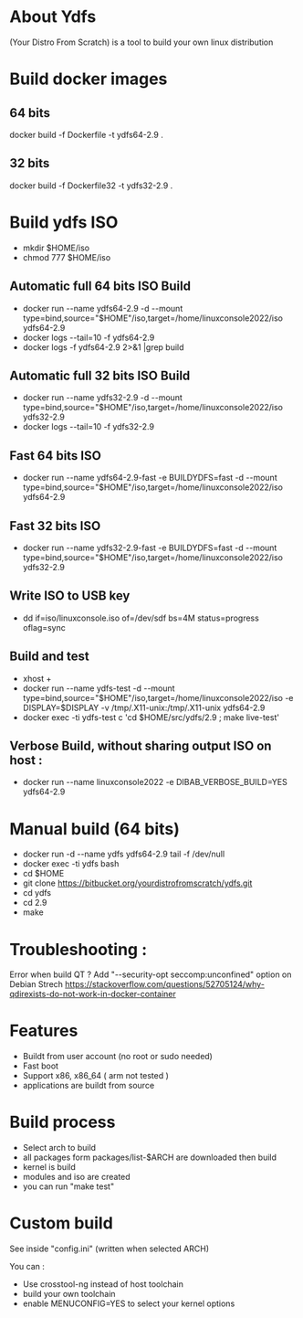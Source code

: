# About Ydfs

(Your Distro From Scratch) is a tool to build your own linux distribution 

# Build docker images

## 64 bits
docker build -f Dockerfile -t ydfs64-2.9 .

## 32 bits
docker build -f Dockerfile32 -t ydfs32-2.9 .

# Build ydfs ISO

* mkdir $HOME/iso
* chmod 777 $HOME/iso

## Automatic full 64 bits ISO Build

* docker run --name ydfs64-2.9 -d --mount type=bind,source="$HOME"/iso,target=/home/linuxconsole2022/iso ydfs64-2.9 
* docker logs --tail=10 -f ydfs64-2.9
* docker logs -f ydfs64-2.9 2>&1 |grep build

## Automatic full 32 bits ISO Build

* docker run --name ydfs32-2.9 -d --mount type=bind,source="$HOME"/iso,target=/home/linuxconsole2022/iso  ydfs32-2.9
* docker logs --tail=10 -f ydfs32-2.9

## Fast 64 bits ISO

* docker run --name ydfs64-2.9-fast -e BUILDYDFS=fast -d --mount type=bind,source="$HOME"/iso,target=/home/linuxconsole2022/iso  ydfs64-2.9

## Fast 32 bits ISO

* docker run --name ydfs32-2.9-fast -e BUILDYDFS=fast -d --mount type=bind,source="$HOME"/iso,target=/home/linuxconsole2022/iso  ydfs32-2.9

## Write ISO to USB key

* dd if=iso/linuxconsole.iso of=/dev/sdf bs=4M status=progress oflag=sync

## Build and test

* xhost +
* docker run --name ydfs-test -d --mount type=bind,source="$HOME"/iso,target=/home/linuxconsole2022/iso -e DISPLAY=$DISPLAY -v /tmp/.X11-unix:/tmp/.X11-unix  ydfs64-2.9 
* docker exec -ti ydfs-test c 'cd $HOME/src/ydfs/2.9 ; make live-test'

## Verbose Build, without sharing output ISO on host :

* docker run --name linuxconsole2022 -e DIBAB_VERBOSE_BUILD=YES ydfs64-2.9

# Manual build (64 bits)

* docker run -d --name ydfs ydfs64-2.9 tail -f /dev/null 
* docker exec -ti ydfs bash
* cd $HOME
* git clone https://bitbucket.org/yourdistrofromscratch/ydfs.git
* cd ydfs
* cd 2.9
* make 

# Troubleshooting :

Error when build QT ?
Add "--security-opt seccomp:unconfined" option on Debian Strech
https://stackoverflow.com/questions/52705124/why-qdirexists-do-not-work-in-docker-container

# Features 

* Buildt from user account (no root or sudo needed)
* Fast boot
* Support x86, x86_64 ( arm not tested )
* applications are buildt from source

# Build process 
* Select arch to build
* all packages form packages/list-$ARCH are downloaded then build
* kernel is build
* modules and iso are created
* you can run "make test"

# Custom build

See inside "config.ini" (written when selected ARCH)

You can :

  * Use crosstool-ng instead of host toolchain
  * build your own toolchain
  * enable MENUCONFIG=YES to select your kernel options
